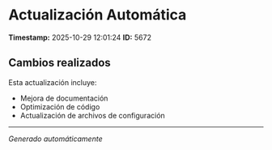 # Actualización Automática

**Timestamp:** 2025-10-29 12:01:24
**ID:** 5672

## Cambios realizados

Esta actualización incluye:
- Mejora de documentación
- Optimización de código
- Actualización de archivos de configuración

---
*Generado automáticamente*
